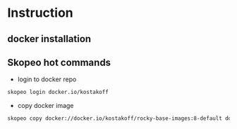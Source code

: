 # Instruction

## docker installation


## Skopeo hot commands
- login to docker repo
```bash
skopeo login docker.io/kostakoff
```
- copy docker image
```bash
skopeo copy docker://docker.io/kostakoff/rocky-base-images:8-default docker://docker.io/kostakoff/test:8-default
```
